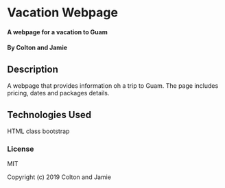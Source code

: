 # Vacation Webpage

#### A webpage for a vacation to Guam

#### By Colton and Jamie

## Description

A webpage that provides information oh a trip to Guam. The page includes pricing, dates and packages details.

## Technologies Used

HTML
class
bootstrap

### License

MIT

Copyright (c) 2019 Colton and Jamie
